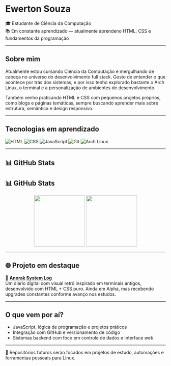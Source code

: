 # Ewerton Souza

🎓 Estudante de Ciência da Computação  
📚 Em constante aprendizado — atualmente aprendeno HTML, CSS e fundamentos da programação

---

## Sobre mim

Atualmente estou cursando Ciência da Computação e mergulhando de cabeça no universo do desenvolvimento full stack. Gosto de entender o que acontece por trás dos sistemas, e por isso tenho explorado bastante o Arch Linux, o terminal e a personalização de ambientes de desenvolvimento.

Também venho praticando HTML e CSS com pequenos projetos próprios, como blogs e páginas temáticas, sempre buscando aprender mais sobre estrutura, semântica e design responsivo.


---

## Tecnologias em aprendizado

![HTML](https://img.shields.io/badge/HTML5-%23E34F26.svg?&style=flat-square&logo=html5&logoColor=white)
![CSS](https://img.shields.io/badge/CSS3-%231572B6.svg?&style=flat-square&logo=css3&logoColor=white)
![JavaScript](https://img.shields.io/badge/JavaScript-F7DF1E?style=flat-square&logo=javascript&logoColor=black)
![Git](https://img.shields.io/badge/Git-F05032?style=flat-square&logo=git&logoColor=white)
![Arch Linux](https://img.shields.io/badge/Arch_Linux-1793D1?style=flat-square&logo=arch-linux&logoColor=white)

---

## 📊 GitHub Stats

## 📊 GitHub Stats

<div align="center">
  <img height="160em" src="https://github-readme-stats.vercel.app/api?username=SirSouza&show_icons=true&theme=tokyonight" />
  <img height="160em" src="https://github-readme-stats.vercel.app/api/top-langs/?username=SirSouza&layout=compact&theme=tokyonight" />
</div>



---

## 🌐 Projeto em destaque

🔗 [**Anorak System Log**](https://sirsouza.github.io/anorak-system-log)  
Um diário digital com visual retrô inspirado em terminais antigos, desenvolvido com HTML + CSS puro. Ainda em Alpha, mas recebendo upgrades constantes conforme avanço nos estudos.

---

## O que vem por aí?

- JavaScript, lógica de programação e projetos práticos  
- Integração com GitHub e versionamento de código  
- Sistemas backend com foco em controle de dados e interface web  

---

📂 Repositórios futuros serão focados em projetos de estudo, automações e ferramentas pessoais para Linux.
